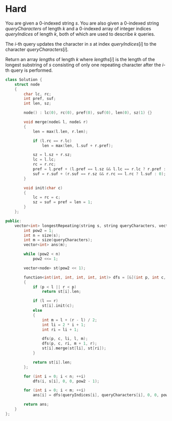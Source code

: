 # Hard

You are given a 0-indexed string $s$. You are also given a 0-indexed string $queryCharacters$ of length $k$ and a 0-indexed array of integer indices $queryIndices$ of length $k$, both of which are used to describe $k$ queries.

The $i$-th query updates the character in $s$ at index $queryIndices[i]$ to the character $queryCharacters[i]$.

Return an array $lengths$ of length $k$ where $lengths[i]$ is the length of the longest substring of $s$ consisting of only one repeating character after the $i$-th query is performed.

```cpp
class Solution {
    struct node
    {
        char lc, rc;
        int pref, suf;
        int len, sz;

        node() : lc(0), rc(0), pref(0), suf(0), len(0), sz(1) {}

        void merge(node& l, node& r)
        {
            len = max(l.len, r.len);

            if (l.rc == r.lc)
                len = max(len, l.suf + r.pref);

            sz = l.sz + r.sz;
            lc = l.lc;
            rc = r.rc;
            pref = l.pref + (l.pref == l.sz && l.lc == r.lc ? r.pref : 0);
            suf = r.suf + (r.suf == r.sz && r.rc == l.rc ? l.suf : 0);
        }

        void init(char c)
        {
            lc = rc = c;
            sz = suf = pref = len = 1;
        }
    };

public:
    vector<int> longestRepeating(string s, string queryCharacters, vector<int>& queryIndices) {
        int pow2 = 1;
        int n = size(s);
        int m = size(queryCharacters);
        vector<int> ans(m);

        while (pow2 < n)
            pow2 <<= 1;

        vector<node> st(pow2 << 1);

        function<int(int, int, int, int, int)> dfs = [&](int p, int c, int i, int l, int r)
        {
            if (p < l || r < p)
                return st[i].len;

            if (l == r)
                st[i].init(c);
            else
            {
                int m = l + (r - l) / 2;
                int li = 2 * i + 1;
                int ri = li + 1;

                dfs(p, c, li, l, m);
                dfs(p, c, ri, m + 1, r);
                st[i].merge(st[li], st[ri]);
            }

            return st[i].len;
        };

        for (int i = 0; i < n; ++i)
            dfs(i, s[i], 0, 0, pow2 - 1);

        for (int i = 0; i < m; ++i)
            ans[i] = dfs(queryIndices[i], queryCharacters[i], 0, 0, pow2 - 1);

        return ans;
    }
};
```
